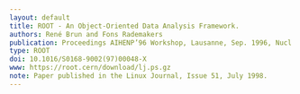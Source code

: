 ```yaml
---
layout: default
title: ROOT - An Object-Oriented Data Analysis Framework.
authors: René Brun and Fons Rademakers
publication: Proceedings AIHENP’96 Workshop, Lausanne, Sep. 1996, Nucl. Inst. & Meth. in Phys. Res. A 389 (1997) 81-86. See also https://root.cern/
type: ROOT
doi: 10.1016/S0168-9002(97)00048-X
www: https://root.cern/download/lj.ps.gz
note: Paper published in the Linux Journal, Issue 51, July 1998.
---
```

